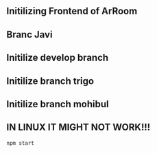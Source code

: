 ## Initilizing Frontend of ArRoom
## Branc Javi
## Initilize develop branch
## Initilize branch trigo
## Initilize branch mohibul


## IN LINUX IT MIGHT NOT WORK!!!

<code>npm start<code>